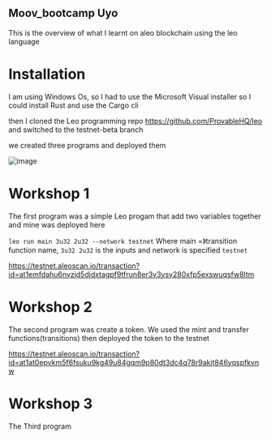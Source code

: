 ## Moov_bootcamp Uyo
This is the overview of what I learnt on aleo blockchain using the leo language

# Installation 

I am using Windows Os, so I had to use the Microsoft Visual installer so I could install Rust and use the Cargo cli

then I cloned the Leo programming repo https://github.com/ProvableHQ/leo and switched to the testnet-beta branch

we created three programs and deployed them


![image](https://github.com/user-attachments/assets/c51917fe-3a94-4047-9327-d1542255d57b)

# Workshop 1
The first program was a simple Leo progam that add two variables together and mine was deployed here

`leo run main 3u32 2u32 --network testnet`
Where main =》transition function name, `3u32 2u32` is the inputs and network is specified `testnet`

https://testnet.aleoscan.io/transaction?id=at1emfdahu6nyzjd5djdxtagpf9tfrun8er3v3ysy280xfp5exswuqsfw8ltm


# Workshop 2
The second program was create a token. We used the mint and transfer functions(transitions) then deployed the token to the testnet

 https://testnet.aleoscan.io/transaction?id=at1at0epvkm5f6fsuku9kg49u84gqm9p80dt3dc4q78r9akjt846yqspfkvnw

 # Workshop 3 

The Third program 
